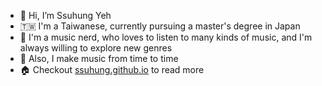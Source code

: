 - 👋 Hi, I’m Ssuhung Yeh
- 🇹🇼 I'm a Taiwanese, currently pursuing a master's degree in Japan
- 🎸 I'm a music nerd, who loves to listen to many kinds of music, and I'm always willing to explore new genres
- 🎹 Also, I make music from time to time
- 🏠 Checkout [ssuhung.github.io](https://ssuhung.github.io) to read more
